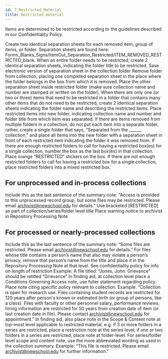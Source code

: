 ```yaml
---
id: 7_Restricted_Material
title: Restricted material
---
```


Items are determined to be restricted according to the guidelines described in our Confidentiality Policy.

Create two identical separation sheets for each removed item, group of items, or folder.
­Separation sheets are found here:
Forms_Blanks_Signs/ItemOut_Separation_Restricted/ITEM_REMOVED_RESTRICTED_blank.
When an entire folder needs to be restricted, create 2 identical separation sheets, indicating the folder title to be restricted.
Save electronic version of separation sheet in the collection folder 
Remove folder from collection, placing one completed separation sheet in the place where the folder belongs in the box from which it is removed. Place the other separation sheet inside restricted folder (make sure collection name and number are stamped or written on the folder).
When there are only one (or two or three) items that need to be restricted in a folder that contains many other items that do not need to be restricted, create 2 identical separation sheets indicating the folder name and describing the restricted items.
Place restricted items into new folder, indicating collection name and number and folder title from which item was separated.
If there are items removed from multiple folders in a collection, do not put each item into a separate folder, rather, create a single folder that says, “Separated from the ______ collection,” and place all items into the new folder with a separation sheet in front of each restricted item indicating the folder it was removed from.
If there are enough restricted folders to call for having a restricted box(es) for a single collection, number the box as the last box(es) in that collection. Place orange “RESTRICTED” stickers on the box.
If there are not enough restricted folders to call for having a restricted box for a single collection, place restricted folders into a mixed restricted box.

## For unprocessed and in-process collections
Include this as the last sentence of the summary note: “Access is provided to this unprocessed record group, but some files may be restricted. Please email archivist@newschool.edu for details.”
Use bracketed [RESTRICTED] as part of collection/series/folder level title
Place warning notice to archivist in Repository Processing Note

## For processed or nearly-processed collections
Include this as the last sentence of the summary note: “Some files are restricted. Please email archivist@newschool.edu for details.”
For files whose title contains a person’s name that also may violate a person’s privacy, remove that person’s name from the title and place it in the Repository Processing Note at that level. See confidentiality policy for info on length of restriction
Example:    A file titled: “Jones, John. Grievance” should be retitled “Grievance”
In finding aid, at collection level place a Conditions Governing Access note, use fuller statement regarding policy. Place note citing specific policy relevant to collection. Example:    “Collection is open for research use. Files containing student records are 
restricted for 120 years after person's known or estimated birth (or group 
of persons, like a class). Files with faculty or other personnel salary, 
performance reviews, hiring information are restricted for 50 years from 
creation date of item (or last creation date in file). Please contact 
archivist@newschool.edu for appointment.”
In finding aid, also place note in the Scope & Content note at top-most level applicable to restricted material, e.g. ­if 3 or more folders in a series are restricted, place a restriction note at the series level; if one or two folders in a series are restricted, place note at folder-level.
For series/folder level scope and content note, use the more abbreviated wording as used in the collection summary.
Example:    “This file is restricted. Please email archivist@newschool.edu for further 
information.”

